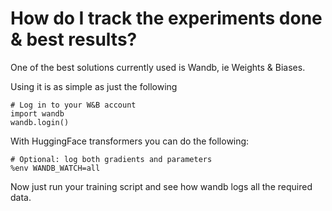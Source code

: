 # How do I track the experiments done & best results?

One of the best solutions currently used is Wandb, ie Weights & Biases. 

Using it is as simple as just the following

```
# Log in to your W&B account
import wandb
wandb.login()
```

With HuggingFace transformers you can do the following:
```
# Optional: log both gradients and parameters
%env WANDB_WATCH=all
```

Now just run your training script and see how wandb logs all the required data.
